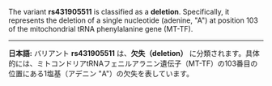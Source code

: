 The variant **rs431905511** is classified as a **deletion**. Specifically, it represents the deletion of a single nucleotide (adenine, "A") at position 103 of the mitochondrial tRNA phenylalanine gene (MT-TF).

---

**日本語:**
バリアント **rs431905511** は、**欠失（deletion）** に分類されます。具体的には、ミトコンドリアtRNAフェニルアラニン遺伝子（MT-TF）の103番目の位置にある1塩基（アデニン "A"）の欠失を表しています。